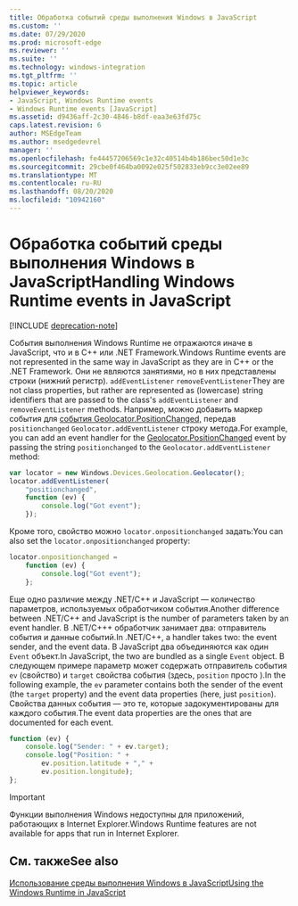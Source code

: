 ```yaml
---
title: Обработка событий среды выполнения Windows в JavaScript
ms.custom: ''
ms.date: 07/29/2020
ms.prod: microsoft-edge
ms.reviewer: ''
ms.suite: ''
ms.technology: windows-integration
ms.tgt_pltfrm: ''
ms.topic: article
helpviewer_keywords:
- JavaScript, Windows Runtime events
- Windows Runtime events [JavaScript]
ms.assetid: d9436aff-2c30-4846-b8df-eaa3e63fd75c
caps.latest.revision: 6
author: MSEdgeTeam
ms.author: msedgedevrel
manager: ''
ms.openlocfilehash: fe44457206569c1e32c40514b4b186bec50d1e3c
ms.sourcegitcommit: 29cbe0f464ba0092e025f502833eb9cc3e02ee89
ms.translationtype: MT
ms.contentlocale: ru-RU
ms.lasthandoff: 08/20/2020
ms.locfileid: "10942160"
---
```

# <span data-ttu-id="11b6e-102">Обработка событий среды выполнения Windows в JavaScript</span><span class="sxs-lookup"><span data-stu-id="11b6e-102">Handling Windows Runtime events in JavaScript</span></span>  

[!INCLUDE [deprecation-note](../includes/legacy-edge-note.md)]  

<span data-ttu-id="11b6e-103">События выполнения Windows Runtime не отражаются иначе в JavaScript, что и в C++ или .NET Framework.</span><span class="sxs-lookup"><span data-stu-id="11b6e-103">Windows Runtime events are not represented in the same way in JavaScript as they are in C++ or the .NET Framework.</span></span>  <span data-ttu-id="11b6e-104">Они не являются занятиями, но в них представлены строки \(нижний регистр\). `addEventListener` `removeEventListener`</span><span class="sxs-lookup"><span data-stu-id="11b6e-104">They are not class properties, but rather are represented as \(lowercase\) string identifiers that are passed to the class's `addEventListener` and `removeEventListener` methods.</span></span>  <span data-ttu-id="11b6e-105">Например, можно добавить маркер события для [события Geolocator.PositionChanged,][UwpWindowsGeolocationGeolocatorDevicesPositionChanged] передав `positionchanged` `Geolocator.addEventListener` строку метода.</span><span class="sxs-lookup"><span data-stu-id="11b6e-105">For example, you can add an event handler for the [Geolocator.PositionChanged][UwpWindowsGeolocationGeolocatorDevicesPositionChanged] event by passing the string `positionchanged` to the `Geolocator.addEventListener` method:</span></span>  

```javascript  
var locator = new Windows.Devices.Geolocation.Geolocator();
locator.addEventListener(
    "positionchanged",
    function (ev) {
        console.log("Got event");
    });
```  

<span data-ttu-id="11b6e-106">Кроме того, свойство можно `locator.onpositionchanged` задать:</span><span class="sxs-lookup"><span data-stu-id="11b6e-106">You can also set the `locator.onpositionchanged` property:</span></span>  

```javascript
locator.onpositionchanged =
    function (ev) {
        console.log("Got event");
    };
```  

<span data-ttu-id="11b6e-107">Еще одно различие между .NET/C++ и JavaScript — количество параметров, используемых обработчиком события.</span><span class="sxs-lookup"><span data-stu-id="11b6e-107">Another difference between .NET/C++ and JavaScript is the number of parameters taken by an event handler.</span></span>  <span data-ttu-id="11b6e-108">В .NET/C+++ обработчик занимает два: отправитель события и данные событий.</span><span class="sxs-lookup"><span data-stu-id="11b6e-108">In .NET/C++, a handler takes two:  the event sender, and the event data.</span></span>  <span data-ttu-id="11b6e-109">В JavaScript два объединяются как один `Event` объект.</span><span class="sxs-lookup"><span data-stu-id="11b6e-109">In JavaScript, the two are bundled as a single `Event` object.</span></span>  <span data-ttu-id="11b6e-110">В следующем примере параметр может содержать отправитель события `ev` \(свойство\) и `target` свойства события \(здесь, `position` просто \).</span><span class="sxs-lookup"><span data-stu-id="11b6e-110">In the following example, the `ev` parameter contains both the sender of the event \(the `target` property\) and the event data properties \(here, just `position`\).</span></span>  <span data-ttu-id="11b6e-111">Свойства данных события — это те, которые задокументированы для каждого события.</span><span class="sxs-lookup"><span data-stu-id="11b6e-111">The event data properties are the ones that are documented for each event.</span></span>  

```javascript
function (ev) {
    console.log("Sender: " + ev.target);
    console.log("Position: " +
        ev.position.latitude + "," +
        ev.position.longitude);
};
```  

> [!IMPORTANT]
> <span data-ttu-id="11b6e-112">Функции выполнения Windows недоступны для приложений, работающих в Internet Explorer.</span><span class="sxs-lookup"><span data-stu-id="11b6e-112">Windows Runtime features are not available for apps that run in Internet Explorer.</span></span>  

## <span data-ttu-id="11b6e-113">См. также</span><span class="sxs-lookup"><span data-stu-id="11b6e-113">See also</span></span>  

[<span data-ttu-id="11b6e-114">Использование среды выполнения Windows в JavaScript</span><span class="sxs-lookup"><span data-stu-id="11b6e-114">Using the Windows Runtime in JavaScript</span></span>][WindowsRuntimeJavascript]  

 <!-- links -->  

[WindowsRuntimeJavascript]: ./using-the-windows-runtime-in-javascript.md "Использование Windows Runtime в JavaScript | Документы Майкрософт"  

[UwpWindowsGeolocationGeolocatorDevicesPositionChanged]: /uwp/api/Windows.Devices.Geolocation.Geolocator#Windows_Devices_Geolocation_Geolocator_PositionChanged "Геолуокаративный класс | Документы Майкрософт"  
